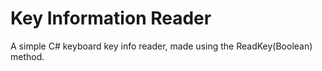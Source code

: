 # Key Information Reader

A simple C# keyboard key info reader, made using the ReadKey(Boolean) method.
